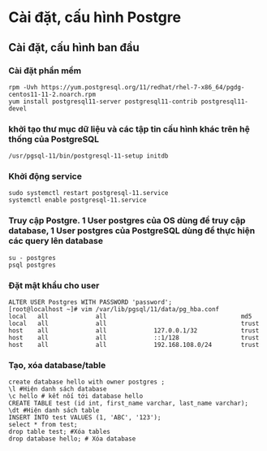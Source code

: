 # Cài đặt, cấu hình Postgre
## Cài đặt, cấu hình ban đầu
### Cài đặt phần mềm
```
rpm -Uvh https://yum.postgresql.org/11/redhat/rhel-7-x86_64/pgdg-centos11-11-2.noarch.rpm
yum install postgresql11-server postgresql11-contrib postgresql11-devel
```
### khởi tạo thư mục dữ liệu và các tập tin cấu hình khác trên hệ thống của PostgreSQL
```
/usr/pgsql-11/bin/postgresql-11-setup initdb
```
### Khởi động service
```
sudo systemctl restart postgresql-11.service
systemctl enable postgresql-11.service
```
### Truy cập Postgre. 1 User postgres của OS dùng để truy cập database, 1 User postgres của PostgreSQL dùng để thực hiện các query lên database 
```
su - postgres
psql postgres
```
### Đặt mật khẩu cho user
```
ALTER USER Postgres WITH PASSWORD 'password';
[root@localhost ~]# vim /var/lib/pgsql/11/data/pg_hba.conf
local   all             all                                     md5
local   all             all                                     trust
host    all             all             127.0.0.1/32            trust
host    all             all             ::1/128                 trust
host    all             all             192.168.108.0/24        trust
```
### Tạo, xóa database/table
```
create database hello with owner postgres ;
\l #Hiện danh sách database
\c hello # kết nối tới database hello
CREATE TABLE test (id int, first_name varchar, last_name varchar); 
\dt #Hiện danh sách table
INSERT INTO test VALUES (1, 'ABC', '123');
select * from test;
drop table test; #Xóa tables
drop database hello; # Xóa database
```
